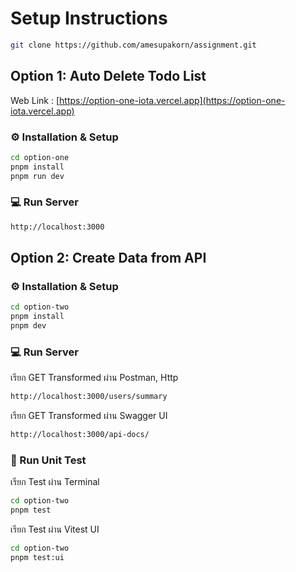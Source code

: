 


# Setup Instructions
```bash
git clone https://github.com/amesupakorn/assignment.git

```

## Option 1: Auto Delete Todo List

Web Link : [https://option-one-iota.vercel.app](https://option-one-iota.vercel.app)

### ⚙️ Installation & Setup

```bash
cd option-one
pnpm install
pnpm run dev
```

### 💻  Run Server

```bash
http://localhost:3000
```

## Option 2: Create Data from API

### ⚙️ Installation & Setup

```bash
cd option-two
pnpm install
pnpm dev
```

### 💻  Run Server

เรียก GET Transformed ผ่าน Postman, Http
```bash
http://localhost:3000/users/summary
```
เรียก GET Transformed ผ่าน Swagger UI

```bash
http://localhost:3000/api-docs/
```

### 🧪 Run Unit Test

เรียก Test ผ่าน Terminal
```bash
cd option-two
pnpm test
```
เรียก Test ผ่าน Vitest UI
```bash
cd option-two
pnpm test:ui
```